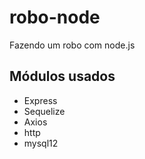 # robo-node
Fazendo um robo com node.js

## Módulos usados
* Express
* Sequelize
* Axios
* http
* mysql12
